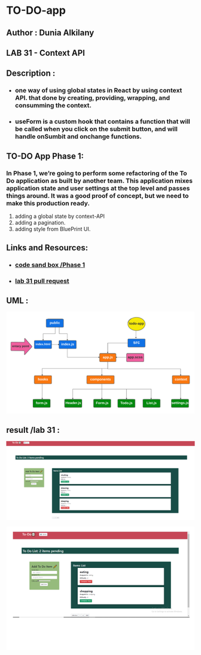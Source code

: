 # TO-DO-app


## Author : Dunia Alkilany 

## LAB 31 - Context API

## Description :

* ### one way of using global states in React by using context API. that done by creating, providing, wrapping, and consumming the context.

* ### useForm is a custom hook that contains a function that will be called when you click on the submit button, and will handle onSumbit and onchange functions.

##  TO-DO App Phase 1:

### In Phase 1, we’re going to perform some refactoring of the To Do application as built by another team. This application mixes application state and user settings at the top level and passes things around. It was a good proof of concept, but we need to make this production ready.

1. adding a global state by context-API
2. adding a pagination.
3. adding style from BluePrint UI.


## Links and Resources:



* ### [code sand box /Phase 1](https://s8rl2.csb.app/)

* ### [lab 31 pull request ](https://github.com/Duniaalkilany/todo-app/pull/1)

## UML : 

![img](./assets/lab31-UML.png)

## result /lab 31 :

![img](/assets/result-lab31.png)

![img](/assets/lab31-result2.png)




